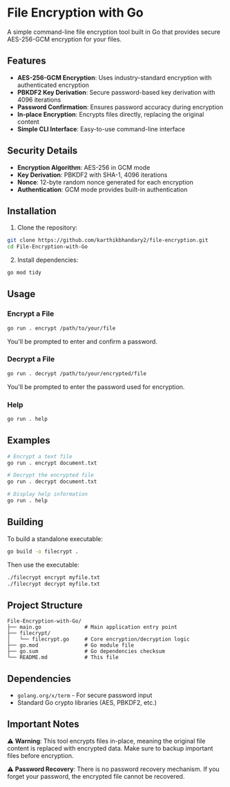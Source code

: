 # File Encryption with Go

A simple command-line file encryption tool built in Go that provides secure AES-256-GCM encryption for your files.

## Features

- **AES-256-GCM Encryption**: Uses industry-standard encryption with authenticated encryption
- **PBKDF2 Key Derivation**: Secure password-based key derivation with 4096 iterations
- **Password Confirmation**: Ensures password accuracy during encryption
- **In-place Encryption**: Encrypts files directly, replacing the original content
- **Simple CLI Interface**: Easy-to-use command-line interface

## Security Details

- **Encryption Algorithm**: AES-256 in GCM mode
- **Key Derivation**: PBKDF2 with SHA-1, 4096 iterations
- **Nonce**: 12-byte random nonce generated for each encryption
- **Authentication**: GCM mode provides built-in authentication

## Installation

1. Clone the repository:
```bash
git clone https://github.com/karthikbhandary2/file-encryption.git
cd File-Encryption-with-Go
```

2. Install dependencies:
```bash
go mod tidy
```

## Usage

### Encrypt a File
```bash
go run . encrypt /path/to/your/file
```
You'll be prompted to enter and confirm a password.

### Decrypt a File
```bash
go run . decrypt /path/to/your/encrypted/file
```
You'll be prompted to enter the password used for encryption.

### Help
```bash
go run . help
```

## Examples

```bash
# Encrypt a text file
go run . encrypt document.txt

# Decrypt the encrypted file
go run . decrypt document.txt

# Display help information
go run . help
```

## Building

To build a standalone executable:

```bash
go build -o filecrypt .
```

Then use the executable:
```bash
./filecrypt encrypt myfile.txt
./filecrypt decrypt myfile.txt
```

## Project Structure

```
File-Encryption-with-Go/
├── main.go              # Main application entry point
├── filecrypt/
│   └── filecrypt.go     # Core encryption/decryption logic
├── go.mod               # Go module file
├── go.sum               # Go dependencies checksum
└── README.md            # This file
```

## Dependencies

- `golang.org/x/term` - For secure password input
- Standard Go crypto libraries (AES, PBKDF2, etc.)

## Important Notes

⚠️ **Warning**: This tool encrypts files in-place, meaning the original file content is replaced with encrypted data. Make sure to backup important files before encryption.

⚠️ **Password Recovery**: There is no password recovery mechanism. If you forget your password, the encrypted file cannot be recovered.